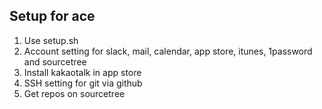 ## Setup for ace

1. Use setup.sh
2. Account setting for slack, mail, calendar, app store, itunes, 1password and sourcetree
3. Install kakaotalk in app store
4. SSH setting for git via github
5. Get repos on sourcetree
